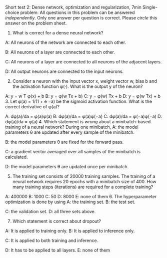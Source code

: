 Short test 2: Dense network, optimization and regularization, 7min Single-choice problem: All questions in this problem can be answered *independently*. Only one answer per question is correct. Please *circle* this answer on the problem sheet.

1. What is correct for a dense neural network?

A: All neurons of the network are connected to each other.

B: All neurons of a layer are connected to each other.

C: All neurons of a layer are connected to all neurons of the adjacent layers.

D: All output neurons are connected to the input neurons.

2. Consider a neuron with the input vector x, weight vector w, bias b and the activation function φ(·). What is the output y of the neuron?

A: y = w T φ(x) + b B: y = φ(w Tx + b)
C: y = φ(w)
Tx + b D: y = φ(w Tx) + b 3. Let φ(a) = 1/(1 + e
−a) be the sigmoid activation function. What is the correct derivative of φ(a)?

A: dφ(a)/da = φ(a)φ(a) B: dφ(a)/da = φ(a)φ(−a)
C: dφ(a)/da = φ(−a)φ(−a) D: dφ(a)/da = φ(a)
4. Which statement is *wrong* about a minibatch-based training of a neural network? During one minibatch, A: the model parameters θ are updated after every sample of the minibatch.

B: the model parameters θ are fixed for the forward pass.

C: a gradient vector averaged over all samples of the minibatch is calculated.

D: the model parameters θ are updated once per minibatch.

5. The training set consists of 20000 training samples. The training of a neural network requires 20 epochs with a minibatch size of 400. How many training steps (iterations) are required for a complete training?

A: 400000 B: 1000 C: 50 D: 8000 E: none of them 6. The hyperparameter optimization is done by using A: the training set. B: the test set.

C: the validation set. D: all three sets above.

7. Which statement is correct about dropout?

A: It is applied to training only. B: It is applied to inference only.

C: It is applied to both training and inference.

D: It has to be applied to all layers. E: none of them